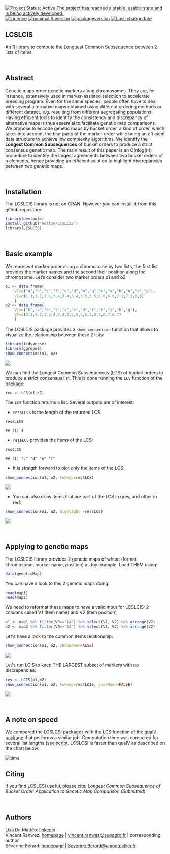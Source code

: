 [![Project Status: Active The project has reached a stable, usable state and is being actively developed.](http://www.repostatus.org/badges/latest/active.svg)](http://www.repostatus.org/#active) [![Licence](https://img.shields.io/badge/licence-GPL--3-blue.svg)](https://www.gnu.org/licenses/gpl-3.0.en.html)
[![minimal R version](https://img.shields.io/badge/R%3E%3D-3.2.4-6666ff.svg)](https://cran.r-project.org/) [![packageversion](https://img.shields.io/badge/Package%20version-0.1.0-orange.svg?style=flat-square)](commits/develop) [![Last-changedate](https://img.shields.io/badge/last%20change-2018--03--24-yellowgreen.svg)](/commits/master)

LCSLCIS
-------

An R library to compute the Longuest Common Subsequence between 2 lists of items.

<br>

Abstract
--------

Genetic maps order genetic markers along chromosomes. They are, for instance, extensively used in marker-assisted selection to accelerate breeding program. Even for the same species, people often have to deal with several alternative maps obtained using différent ordering methods or différent dataset, e.g. resulting from différent segregating populations. Having efficient tools to identify the consistency and discrepancy of alternative maps is thus essential to facilitate genetic map comparisons.
<br> We propose to encode genetic maps by bucket order, a kind of order, which takes into account the blur parts of the marker order while being an efficient data structure to achieve low complexity algorithms. We identify the **Longest Common Subsequences** of bucket orders to produce a strict consensus genetic map. The main result of this paper is an O(nlog(n)) procedure to identify the largest agreements between two bucket orders of n elements, hence providing an efficient solution to highlight discrepancies between two genetic maps.

<br>

Installation
------------

The LCSLCIS library is not on CRAN. However you can install it from this github repository:

``` r
library(devtools) 
install_github("holtzy/LCSLCIS")
library(LCSLCIS)
```

<br>

Basic example
-------------

We represent marker order along a chromosome by two lists, the first list provides the marker names and the second their position along the chromosome. Let’s consider two marker orders o1 and o2

``` r
o1 <- data.frame( 
    V1=c("g","h","c","f","e","d","m","q","r","a","b","n","o","p"), 
    V2=c(1.1,1.1,3.4,3.4,3.4,3.4,3.5,3.5,6.6,6.6,7.2,7.2,8,8)
    )
o2 <- data.frame( 
    V1=c("k","a","b","l","c","e","d","f","i","j","h","g"), 
    V2=c(0.1,1.2,1.2,4.2,4.2,5,5,5,5.3,5.3,6.7,6.7)
    )
```

The LCSLCIS package provides a `show_connection` function that allows to visualize the relationship between these 2 lists:

``` r
library(tidyverse)
library(ggrepel)
show_connection(o1, o2)
```

![](Readme_files/figure-markdown_github/unnamed-chunk-3-1.png)

We can find the Longest Common Subsequences (LCS) of bucket orders to produce a strict consensus list. This is done running the `LCS` function of the package:

``` r
res <- LCS(o1,o2)
```

The `LCS` function returns a list. Several outputs are of interest:

-   `res$LLCS` is the length of the returned LCS

``` r
res$LLCS
```

    ## [1] 4

-   `res$LCS` provides the items of the LCS:

``` r
res$LCS
```

    ## [1] "c" "d" "e" "f"

-   It is straigth forward to plot only the items of the LCS:

``` r
show_connection(o1, o2, tokeep=res$LCS)
```

![](Readme_files/figure-markdown_github/unnamed-chunk-7-1.png)

-   You can also draw items that are part of the LCS in grey, and other in red:

``` r
show_connection(o1, o2, highlight =res$LCS)
```

![](Readme_files/figure-markdown_github/unnamed-chunk-8-1.png)

<br>

Applying to genetic maps
------------------------

The LCSLCIS library provides 2 genetic maps of wheat (format chromosome, marker name, position) as toy example. Load THEM using:

``` r
data(geneticMap)
```

You can have a look to this 2 genetic maps doing:

``` r
head(map1)
head(map2)
```

We need to reformat these maps to have a valid input for LCSLCIS: 2 columns called V1 (item name) and V2 (item position)

``` r
o1 <- map1 %>% filter(V0=="1A") %>% select(V1, V2) %>% arrange(V2)
o2 <- map2 %>% filter(V0=="1A") %>% select(V1, V2) %>% arrange(V2)
```

Let's have a look to the common items relationship:

``` r
show_connection(o1, o2, showName=FALSE)
```

![](Readme_files/figure-markdown_github/unnamed-chunk-12-1.png)

Let's run LCIS to keep THE LARGEST subset of markers with no discrepencies:

``` r
res <- LCIS(o1,o2)
show_connection(o1, o2, tokeep=res$LCIS, showName=FALSE)
```

![](Readme_files/figure-markdown_github/unnamed-chunk-13-1.png)

<br>

A note on speed
---------------

We compared the LCSLCSI packages with the LCS function of the [qualV package](https://github.com/cran/qualV/blob/master/R/LCS.R) that performs a similar job. Computation time was compared for several list lengths ([see script](https://github.com/holtzy/LCSLCIS/blob/master/speed_test/comparing_result_and_speed.R). LCSLCSI is faster than qualV as described on the chart below:

![time](speed_test/speed_test_result.png)

Citing
------

If you find LCSLCSI useful, please cite:
*Longest Common Subsequence of Bucket Order: Application to Genetic Map Comparison (Submitted)*

<br>

Authors
-------

Lisa De Mattéo: [linkedin](https://www.linkedin.com/in/lisadematteo/)
<br> Vincent Ranwez: [homepage](https://sites.google.com/site/ranwez/) | <vincent.ranwez@supagro.fr> | corresponding author
<br> Sèverine Bérard: [homepage](http://www.pages-perso-severine-berard.univ-montp2.fr) | <Severine.Berard@umontpellier.fr>
